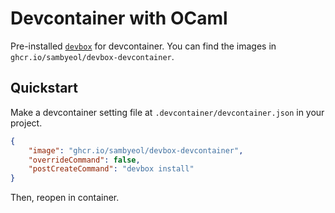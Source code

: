 # Devcontainer with OCaml
Pre-installed [`devbox`](https://github.com/jetpack-io/devbox) for devcontainer.
You can find the images in `ghcr.io/sambyeol/devbox-devcontainer`.

## Quickstart
Make a devcontainer setting file at `.devcontainer/devcontainer.json` in your project.
```json
{
    "image": "ghcr.io/sambyeol/devbox-devcontainer",
    "overrideCommand": false,
	"postCreateCommand": "devbox install"
}
```
Then, reopen in container.